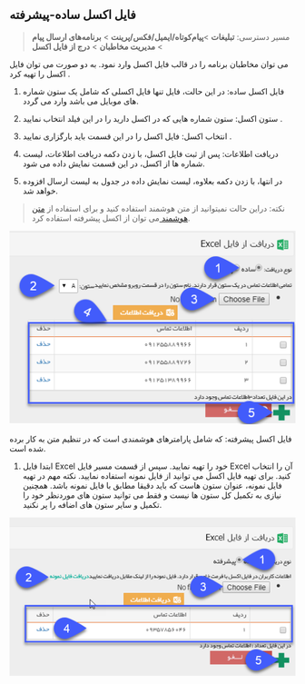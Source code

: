 ﻿## فایل اکسل ساده-پیشرفته

> مسیر دسترسی:  **تبلیغات** >**پیام‌کوتاه/ایمیل/فکس/پرینت** > **برنامه‌های ارسال پیام** > **مدیریت مخاطبان** > **درج از فایل اکسل** 

می توان مخاطبان برنامه را در قالب فایل اکسل وارد نمود. به دو صورت می توان فایل اکسل را تهیه کرد .

1. فایل اکسل ساده: در این حالت، فایل تنها فایل اکسلی که شامل یک ستون شماره های موبایل می باشد وارد می گردد.

2. ستون اکسل: ستون شماره هایی که در اکسل دارید را در این فیلد انتخاب نمایید .

3. انتخاب اکسل: فایل اکسل را در این قسمت باید بارگزاری نمایید .

4. دریافت اطلاعات: پس از ثبت فایل اکسل، با زدن دکمه دریافت اطلاعات، لیست شماره ها  از اکسل، در این قسمت نمایش داده می شود.

5. در انتها، با زدن دکمه بعلاوه، لیست نمایش داده در جدول به لیست ارسال افزوده خواهد شد.

> نکته: دراین حالت نمیتوانید از متن هوشمند استفاده کنید و برای استفاده از [متن هوشمند ](https://github.com/1stco/PayamGostarDocs/blob/master/help%202.5.4/Marketing/matn-hoshmand/matn-hoshmand.md)می توان از اکسل پیشرفته استفاده کرد.

![](advertise-Step3SelectAudiences-bank9.png)

فایل اکسل پیشرفته: که شامل پارامترهای هوشمندی است که در تنظیم متن به کار برده شده است.

 1. ابتدا فایل Excel  خود را تهیه نمایید. سپس از قسمت مسیر فایل Excel آن را انتخاب کنید. برای تهیه فایل اکسل می توانید از فایل نمونه استفاده نمایید. نکته مهم در تهیه فایل نمونه، عنوان ستون هاست که باید دقیقا مطابق با فایل نمونه باشد. همچنین نیازی به تکمیل کل ستون ها نیست و فقط می توانید ستون های موردنظر خود را تکمیل و سایر ستون های اضافه را پر نکنید.
 
 ![](advertise-Step3SelectAudiences-bank10.png)
 
 
 
 
 
 
 
 
 
 
 
 
 
 
 
 
 
 
 
 
 
 
